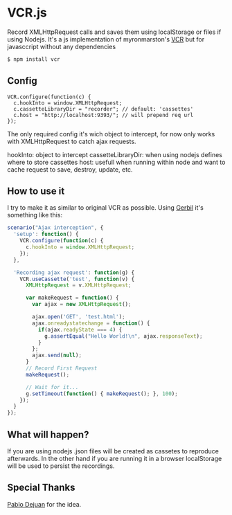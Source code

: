 # VCR.js

Record XMLHttpRequest calls and saves them using localStorage or files if using
Nodejs.
It's a js implementation of myronmarston's [VCR](https://github.com/myronmarston/vcr)
but for javasccript without any dependencies

```bash
$ npm install vcr
```

## Config

```javasccript
VCR.configure(function(c) {
  c.hookInto = window.XMLHttpRequest;
  c.cassetteLibraryDir = "recorder"; // default: 'cassettes'
  c.host = "http://localhost:9393/"; // will prepend req url
});
```

The only required config it's wich object to intercept, for now only works with
XMLHttpRequest to catch ajax requests.

hookInto: object to intercept
cassetteLibraryDir: when using nodejs defines where to store cassettes
host: usefull when running within node and want to cache request to save,
destroy, update, etc.

## How to use it

I try to make it as similar to original VCR as possible.
Using [Gerbil](http://github.com/elcuervo/gerbil) it's something like this:

```javascript
scenario("Ajax interception", {
  'setup': function() {
    VCR.configure(function(c) {
      c.hookInto = window.XMLHttpRequest;
    });
  },

  'Recording ajax request': function(g) {
    VCR.useCassette('test', function(v) {
      XMLHttpRequest = v.XMLHttpRequest;

      var makeRequest = function() {
        var ajax = new XMLHttpRequest();

        ajax.open('GET', 'test.html');
        ajax.onreadystatechange = function() {
          if(ajax.readyState === 4) {
            g.assertEqual("Hello World!\n", ajax.responseText);
          }
        };
        ajax.send(null);
      }
      // Record First Request
      makeRequest();

      // Wait for it...
      g.setTimeout(function() { makeRequest(); }, 100);
    });
  }
});
```

## What will happen?

If you are using nodejs .json files will be created as cassetes to reproduce
afterwards. In the other hand if you are running it in a browser localStorage
will be used to persist the recordings.

## Special Thanks
[Pablo Dejuan](https://github.com/pdjota) for the idea.
